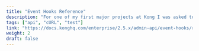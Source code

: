 ```yaml
---
title: "Event Hooks Reference"
description: "For one of my first major projects at Kong I was asked to document a feature that was part of the codebase but not yet included in the documentation, and therefore not really usable (docs are important!). The developer who wrote the feature was no longer at the company, so I had to rely on the PR he wrote and some notes he left behind. Using his notes and PR, including the schema and subschema for the different handlers, I was able to create cURL requests and generate sample responses."
tags: ["api", "cURL", "test"]
link: "https://docs.konghq.com/enterprise/2.5.x/admin-api/event-hooks/reference/"
weight: 2
draft: false
---
```

